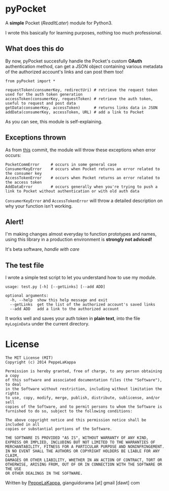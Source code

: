 pyPocket
========


A **simple** Pocket (*ReadItLater*) module for Python3.

I wrote this basically for learning purposes, nothing too much professional.

What does this do
-----------------
By now, pyPocket succesfully handle the Pocket's custom **OAuth** authentication method, can get a JSON object containing various metadata of the authorized account's links and can post them too!

```
from pyPocket import *

requestToken(consumerKey, redirectUri) # retrieve the request token used for the auth token generation
accessToken(consumerKey, requestToken) # retrieve the auth token, useful to request and post data
getData(consumerKey, accessToken)      # returns links data in JSON
addData(consumerKey, accessToken, URL) # add a link to Pocket
```
As you can see, this module is self-explaining.

Exceptions thrown
-----------------
As from [this](https://github.com/peppelakappa/pyPocket/commit/a56c557ea9327916d8401a6041a8b342dcf03f32) commit, the module will throw these exceptions when error occurs:

```
PocketCommError     # occurs in some general case
ConsumerKeyError    # occurs when Pocket returns an error related to the consumer key
AccessTokenError    # occurs when Pocket returns an error related to the access token
AddDataError        # occurs generally when you're trying to push a link to Pocket without authentication or with old auth data
```

`ConsumerKeyError` and `AccessTokenError` will throw a detailed description on why your function isn't working.

Alert!
------
I'm making changes almost everyday to function prototypes and names, using this library in a production environment is **strongly not adviced!**

It's beta software, *handle with care*

The test file
-------------
I wrote a simple test script to let you understand how to use my module.
```
usage: test.py [-h] [--getLinks] [--add ADD]

optional arguments:
  -h, --help  show this help message and exit
  --getLinks  get the list of the authorized account's saved links
  --add ADD   add a link to the authorized account
```
It works well and saves your auth token in **plain text**, into the file `myLoginData` under the current directory.

License
=======

    The MIT License (MIT)
    Copyright (c) 2014 PeppeLaKappa
    
    Permission is hereby granted, free of charge, to any person obtaining a copy
    of this software and associated documentation files (the "Software"), to deal
    in the Software without restriction, including without limitation the rights
    to use, copy, modify, merge, publish, distribute, sublicense, and/or sell
    copies of the Software, and to permit persons to whom the Software is
    furnished to do so, subject to the following conditions:
    
    The above copyright notice and this permission notice shall be included in all
    copies or substantial portions of the Software.
    
    THE SOFTWARE IS PROVIDED "AS IS", WITHOUT WARRANTY OF ANY KIND,
    EXPRESS OR IMPLIED, INCLUDING BUT NOT LIMITED TO THE WARRANTIES OF
    MERCHANTABILITY, FITNESS FOR A PARTICULAR PURPOSE AND NONINFRINGEMENT.
    IN NO EVENT SHALL THE AUTHORS OR COPYRIGHT HOLDERS BE LIABLE FOR ANY CLAIM,
    DAMAGES OR OTHER LIABILITY, WHETHER IN AN ACTION OF CONTRACT, TORT OR
    OTHERWISE, ARISING FROM, OUT OF OR IN CONNECTION WITH THE SOFTWARE OR THE USE
    OR OTHER DEALINGS IN THE SOFTWARE.
    
Written by [PeppeLaKappa](http://twitter.com/PeppeLaKappa), gianguidorama [at] gmail [dawt] com
